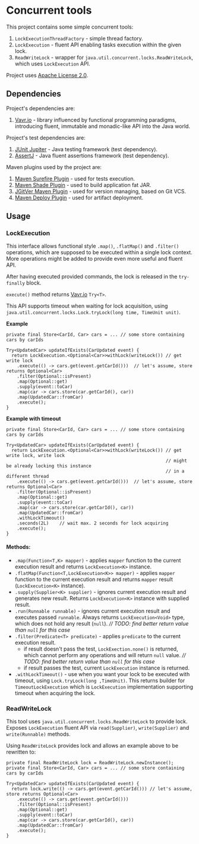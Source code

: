 # Concurrent tools
This project contains some simple concurrent tools:

1. `LockExecutionThreadFactory` - simple thread factory.
1. `LockExecution` - fluent API enabling tasks execution within the given lock.
1. `ReadWriteLock` - wrapper for `java.util.concurrent.locks.ReadWriteLock`, which uses `LockExecution` API.

Project uses [Apache License 2.0](http://www.apache.org/licenses/LICENSE-2.0).

## Dependencies

Project's dependencies are:
1. [Vavr.io](https://www.vavr.io/) - library influenced by functional programming paradigms, introducing fluent, immutable 
and monadic-like API into the Java world.

Project's test dependencies are:
1. [JUnit Jupiter](https://junit.org/junit5/docs/current/user-guide/) - Java testing framework (test dependency).
1. [AssertJ](https://joel-costigliola.github.io/assertj/) - Java fluent assertions framework (test dependency).

Maven plugins used by the project are:
1. [Maven Surefire Plugin](http://maven.apache.org/surefire/maven-surefire-plugin/) - used for tests execution.
1. [Maven Shade Plugin](http://maven.apache.org/plugins/maven-shade-plugin/) - used to build application fat JAR.
1. [JGitVer Maven Plugin](https://github.com/jgitver/jgitver-maven-plugin) - used for version managing, based on Git VCS.
1. [Maven Deploy Plugin](https://maven.apache.org/plugins/maven-deploy-plugin/) - used for artifact deployment.

## Usage
### LockExecution

This interface allows functional style `.map()`, `.flatMap()` and `.filter()` operations, which are
supposed to be executed within a single lock context. More operations might be added to provide 
even more useful and fluent API.

After having executed provided commands, the lock is released in the `try-finally` block.

`execute()` method returns [Vavr.io](https://www.vavr.io/) `Try<T>`.

This API supports timeout when waiting for lock acquisition, 
using `java.util.concurrent.locks.Lock.tryLock(long time, TimeUnit unit)`.

**Example**
```
private final Store<CarId, Car> cars = ... // some store containing cars by carIds

Try<UpdatedCar> updateIfExists(CarUpdated event) {
  return LockExecution.<Optional<Car>>withLock(writeLock()) // get write lock
    .execute(() -> cars.get(event.getCarId()))  // let's assume, store returns Optional<Car>
    .filter(Optional::isPresent)
    .map(Optional::get)
    .supply(event::toCar)
    .map(car -> cars.store(car.getCarId(), car))
    .map(UpdatedCar::fromCar)
    .execute();
}
```
**Example with timeout**
```
private final Store<CarId, Car> cars = ... // some store containing cars by carIds

Try<UpdatedCar> updateIfExists(CarUpdated event) {
  return LockExecution.<Optional<Car>>withLock(writeLock()) // get write lock, write lock 
                                                            // might be already locking this instance
                                                            // in a different thread
    .execute(() -> cars.get(event.getCarId()))  // let's assume, store returns Optional<Car>
    .filter(Optional::isPresent)
    .map(Optional::get)
    .supply(event::toCar)
    .map(car -> cars.store(car.getCarId(), car))
    .map(UpdatedCar::fromCar)
    .withLockTimeout()
    .seconds(2L)    // wait max. 2 seconds for lock acquiring
    .execute();
}
```

#### Methods:

* `.map(Function<T,K> mapper)` - applies `mapper` function to the current execution result
and returns `LockExecution<K>` instance.
* `.flatMap(Function<T,LockExecution<K>> mapper)` - applies `mapper` function to the current execution
result and returns `mapper` result (`LockExecution<K>` instance).
* `.supply(Supplier<K> supplier)` - ignores current execution result and generates new result.
Returns `LockExecution<K>` instance with supplied result.
* `.run(Runnable runnable)` - ignores current execution result and executes passed `runnable`.
Always returns `LockExecution<Void>` type, which does not hold any result (`null`). 
_// TODO: find better return value than `null` for this case_
* `.filter(Predicate<T> predicate)` - applies `predicate` to the current execution result.
    * if result doesn't pass the test, `LockExection.none()` is returned, which cannot perform
    any operations and will return `null` value. _// TODO: find better return value than `null` 
    for this case_
    * if result passes the test, current `LockExecution` instance is returned.
* `.withLockTimeout()` - use when you want your lock to be executed with timeout, 
  using `Lock.tryLock(long ,TimeUnit)`. This returns builder for `TimeoutLockExecution` which is
  `LockExecution` implementation supporting timeout when acquiring the lock.

### ReadWriteLock
This tool uses `java.util.concurrent.locks.ReadWriteLock` to provide lock.
Exposes `LockExecution` fluent API via `read(Supplier)`, `write(Supplier)` and `write(Runnable)` 
methods.

Using `ReadWriteLock` provides lock and allows an example above to be rewritten to:
```
private final ReadWriteLock lock = ReadWriteLock.newInstance();
private final Store<CarId, Car> cars = ... // some store containing cars by carIds

Try<UpdatedCar> updateIfExists(CarUpdated event) {
  return lock.write(() -> cars.get(event.getCarId())) // let's assume, store returns Optional<Car> 
    .execute(() -> cars.get(event.getCarId()))  
    .filter(Optional::isPresent)
    .map(Optional::get)
    .supply(event::toCar)
    .map(car -> cars.store(car.getCarId(), car))
    .map(UpdatedCar::fromCar)
    .execute();
}
```

